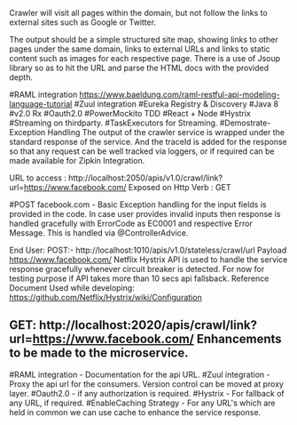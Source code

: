 Crawler will visit all pages within the domain, but not follow the links to external sites such as Google or Twitter.

The output should be a simple structured site map, showing links to other pages under the same domain, 
links to external URLs and links to static content such as images for each respective page.
There is a use of Jsoup library so as to hit the URL and parse the HTML docs with the provided depth.

#RAML integration https://www.baeldung.com/raml-restful-api-modeling-language-tutorial
#Zuul integration
#Eureka Registry & Discovery
#Java 8 
#v2.0 Rx
#Oauth2.0
#PowerMockito TDD
#React + Node
#Hystrix
#Streaming on thirdparty.
#TaskExecutors for Streaming.
#Demostrate- Exception Handling
The output of the crawler service is wrapped under the standard response of the service. And the traceId is added for the response so that any request can be well tracked via loggers, or if required can be made available for Zipkin Integration.


URL to access : http://localhost:2050/apis/v1.0/crawl/link?url=https://www.facebook.com/ Exposed on Http Verb : GET


#POST 
facebook.com - 
Basic Exception handling for the input fields is provided in the code.
In case user provides invalid inputs then response is handled gracefully with ErrorCode as EC0001 and respective Error Message. This is handled via @ControllerAdvice.

End User:
POST:- http://localhost:1010/apis/v1.0/stateless/crawl/url
Payload
https://www.facebook.com/
Netflix Hystrix API is used to handle the service response gracefully whenever circuit breaker is detected. For now for testing purpose if API takes more than 10 secs api fallsback. 
	Reference Document Used while developing: https://github.com/Netflix/Hystrix/wiki/Configuration

GET: http://localhost:2020/apis/crawl/link?url=https://www.facebook.com/
Enhancements to be made to the microservice.
------------------------------------------------
#RAML integration - Documentation for the api URL. 
#Zuul integration - Proxy the api url for the consumers. Version control can be moved at proxy layer. 
#Oauth2.0 - if any authorization is required. 
#Hystrix - For fallback of any URL, if required. 
#EnableCaching Strategy - For any URL's which are held in common we can use cache to enhance the service response.
